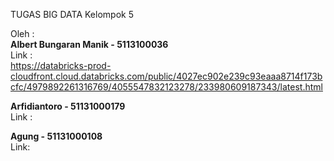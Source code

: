 TUGAS BIG DATA
Kelompok 5  

Oleh : <br />
<b>Albert Bungaran Manik -  5113100036 </b><br />
Link :  
https://databricks-prod-cloudfront.cloud.databricks.com/public/4027ec902e239c93eaaa8714f173bcfc/4979892261316769/4055547832123278/233980609187343/latest.html<br />


<b>Arfidiantoro          -  51131000179</b><br />
Link : 


<b>Agung                 -  51131000108</b><br />
Link: 

